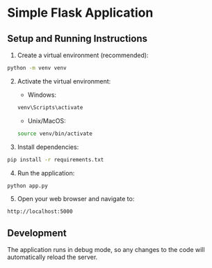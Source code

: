 # Simple Flask Application

## Setup and Running Instructions

1. Create a virtual environment (recommended):
```bash
python -m venv venv
```

2. Activate the virtual environment:
   - Windows:
   ```bash
   venv\Scripts\activate
   ```
   - Unix/MacOS:
   ```bash
   source venv/bin/activate
   ```

3. Install dependencies:
```bash
pip install -r requirements.txt
```

4. Run the application:
```bash
python app.py
```

5. Open your web browser and navigate to:
```
http://localhost:5000
```

## Development

The application runs in debug mode, so any changes to the code will automatically reload the server.
